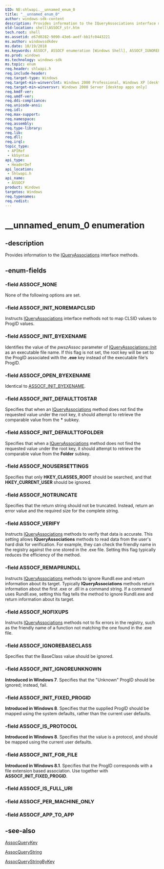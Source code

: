 ```yaml
---
UID: NE:shlwapi.__unnamed_enum_0
title: "__unnamed_enum_0"
author: windows-sdk-content
description: Provides information to the IQueryAssociations interface methods.
old-location: shell\ASSOCF_str.htm
tech.root: shell
ms.assetid: e67d0282-9090-43e6-aedf-bb1fc0443221
ms.author: windowssdkdev
ms.date: 10/19/2018
ms.keywords: ASSOCF, ASSOCF enumeration [Windows Shell], ASSOCF_IGNOREBASECLASS, ASSOCF_INIT_BYEXENAME, ASSOCF_INIT_DEFAULTTOFOLDER, ASSOCF_INIT_DEFAULTTOSTAR, ASSOCF_INIT_FIXED_PROGID, ASSOCF_INIT_FOR_FILE, ASSOCF_INIT_IGNOREUNKNOWN, ASSOCF_INIT_NOREMAPCLSID, ASSOCF_IS_PROTOCOL, ASSOCF_NOFIXUPS, ASSOCF_NONE, ASSOCF_NOTRUNCATE, ASSOCF_NOUSERSETTINGS, ASSOCF_OPEN_BYEXENAME, ASSOCF_REMAPRUNDLL, ASSOCF_VERIFY, __unnamed_enum_0, _win32_ASSOCF_str, shell.ASSOCF_str, shlwapi/ASSOCF, shlwapi/ASSOCF_IGNOREBASECLASS, shlwapi/ASSOCF_INIT_BYEXENAME, shlwapi/ASSOCF_INIT_DEFAULTTOFOLDER, shlwapi/ASSOCF_INIT_DEFAULTTOSTAR, shlwapi/ASSOCF_INIT_FIXED_PROGID, shlwapi/ASSOCF_INIT_FOR_FILE, shlwapi/ASSOCF_INIT_IGNOREUNKNOWN, shlwapi/ASSOCF_INIT_NOREMAPCLSID, shlwapi/ASSOCF_IS_PROTOCOL, shlwapi/ASSOCF_NOFIXUPS, shlwapi/ASSOCF_NONE, shlwapi/ASSOCF_NOTRUNCATE, shlwapi/ASSOCF_NOUSERSETTINGS, shlwapi/ASSOCF_OPEN_BYEXENAME, shlwapi/ASSOCF_REMAPRUNDLL, shlwapi/ASSOCF_VERIFY
ms.prod: windows
ms.technology: windows-sdk
ms.topic: enum
req.header: shlwapi.h
req.include-header: 
req.target-type: Windows
req.target-min-winverclnt: Windows 2000 Professional, Windows XP [desktop apps only]
req.target-min-winversvr: Windows 2000 Server [desktop apps only]
req.kmdf-ver: 
req.umdf-ver: 
req.ddi-compliance: 
req.unicode-ansi: 
req.idl: 
req.max-support: 
req.namespace: 
req.assembly: 
req.type-library: 
req.lib: 
req.dll: 
req.irql: 
topic_type:
 - APIRef
 - kbSyntax
api_type:
 - HeaderDef
api_location:
 - Shlwapi.h
api_name:
 - ASSOCF
product: Windows
targetos: Windows
req.typenames: 
req.redist: 
---
```


# __unnamed_enum_0 enumeration


## -description


Provides information to the <a href="https://msdn.microsoft.com/8edb99d3-5860-4d78-a750-1df34cdfc313">IQueryAssociations</a> interface methods.


## -enum-fields




### -field ASSOCF_NONE

None of the following options are set.


### -field ASSOCF_INIT_NOREMAPCLSID

Instructs <a href="https://msdn.microsoft.com/8edb99d3-5860-4d78-a750-1df34cdfc313">IQueryAssociations</a> interface methods not to map CLSID values to ProgID values.


### -field ASSOCF_INIT_BYEXENAME

Identifies the value of the <i>pwszAssoc</i> parameter of <a href="https://msdn.microsoft.com/cb1bcfc1-dbaa-48f8-8547-408f6560753e">IQueryAssociations::Init</a> as an executable file name. If this flag is not set, the root key will be set to the ProgID associated with the <b>.exe</b> key instead of the executable file's ProgID.


### -field ASSOCF_OPEN_BYEXENAME

Identical to <a href="https://msdn.microsoft.com/e67d0282-9090-43e6-aedf-bb1fc0443221">ASSOCF_INIT_BYEXENAME</a>.


### -field ASSOCF_INIT_DEFAULTTOSTAR

Specifies that when an <a href="https://msdn.microsoft.com/8edb99d3-5860-4d78-a750-1df34cdfc313">IQueryAssociations</a> method does not find the requested value under the root key, it should attempt to retrieve the comparable value from the <b>*</b> subkey.


### -field ASSOCF_INIT_DEFAULTTOFOLDER

Specifies that when a <a href="https://msdn.microsoft.com/8edb99d3-5860-4d78-a750-1df34cdfc313">IQueryAssociations</a> method does not find the requested value under the root key, it should attempt to retrieve the comparable value from the <b>Folder</b> subkey.


### -field ASSOCF_NOUSERSETTINGS

Specifies that only <b>HKEY_CLASSES_ROOT</b> should be searched, and that <b>HKEY_CURRENT_USER</b> should be ignored.


### -field ASSOCF_NOTRUNCATE

Specifies that the return string should not be truncated. Instead, return an error value and the required size for the complete string.


### -field ASSOCF_VERIFY

Instructs <a href="https://msdn.microsoft.com/8edb99d3-5860-4d78-a750-1df34cdfc313">IQueryAssociations</a> methods to verify that data is accurate. This setting allows <b>IQueryAssociations</b> methods to read data from the user's hard disk for verification. For example, they can check the friendly name in the registry against the one stored in the .exe file. Setting this flag typically reduces the efficiency of the method.


### -field ASSOCF_REMAPRUNDLL

Instructs <a href="https://msdn.microsoft.com/8edb99d3-5860-4d78-a750-1df34cdfc313">IQueryAssociations</a> methods to ignore Rundll.exe and return information about its target. Typically <b>IQueryAssociations</b> methods return information about the first .exe or .dll in a command string. If a command uses Rundll.exe, setting this flag tells the method to ignore Rundll.exe and return information about its target.


### -field ASSOCF_NOFIXUPS

Instructs <a href="https://msdn.microsoft.com/8edb99d3-5860-4d78-a750-1df34cdfc313">IQueryAssociations</a> methods not to fix errors in the registry, such as the friendly name of a function not matching the one found in the .exe file.


### -field ASSOCF_IGNOREBASECLASS

Specifies that the BaseClass value should be ignored.


### -field ASSOCF_INIT_IGNOREUNKNOWN

<b>Introduced in Windows 7</b>. Specifies that the "Unknown" ProgID should be ignored; instead, fail.


### -field ASSOCF_INIT_FIXED_PROGID

<b>Introduced in Windows 8</b>. Specifies that the supplied ProgID should be mapped using the system defaults, rather than the current user defaults.


### -field ASSOCF_IS_PROTOCOL

<b>Introduced in Windows 8</b>. Specifies that the value is a protocol, and should be mapped using the current user defaults.


### -field ASSOCF_INIT_FOR_FILE

<b>Introduced in Windows 8.1</b>. Specifies that the ProgID corresponds with a file extension based association. Use together with <b>ASSOCF_INIT_FIXED_PROGID</b>.


### -field ASSOCF_IS_FULL_URI


### -field ASSOCF_PER_MACHINE_ONLY


### -field ASSOCF_APP_TO_APP




## -see-also




<a href="https://msdn.microsoft.com/9eaeb885-0428-48c3-82a7-5dc21d5015ce">AssocQueryKey</a>



<a href="https://msdn.microsoft.com/026b841d-b831-475e-a788-2c79801e20b8">AssocQueryString</a>



<a href="https://msdn.microsoft.com/6816f7fe-9a70-4c5f-bd45-d1ca96d4ebd0">AssocQueryStringByKey</a>
 

 

